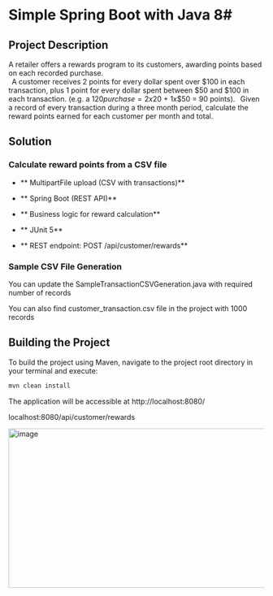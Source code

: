 # Simple Spring Boot with Java 8#

## Project Description

A retailer offers a rewards program to its customers, awarding points based on each recorded purchase.  
  
A customer receives 2 points for every dollar spent over $100 in each transaction, plus 1 point for every dollar spent between $50 and $100 in each transaction. 
(e.g. a $120 purchase = 2x$20 + 1x$50 = 90 points). 
  
Given a record of every transaction during a three month period, calculate the reward points earned for each customer per month and total. 

## Solution
### Calculate reward points from a CSV file

- ** MultipartFile upload (CSV with transactions)**

- ** Spring Boot (REST API)**

- ** Business logic for reward calculation**

- ** JUnit 5**

- ** REST endpoint: POST /api/customer/rewards**


### Sample CSV File Generation

 You can update the SampleTransactionCSVGeneration.java with required number of records

 You can also find customer_transaction.csv file in the project with 1000 records


## Building the Project

To build the project using Maven, navigate to the project root directory in your terminal and execute:

```bash
mvn clean install
```

The application will be accessible at http://localhost:8080/

localhost:8080/api/customer/rewards

<img width="939" height="314" alt="image" src="https://github.com/user-attachments/assets/0cf726ef-5609-4d79-baf0-7087154d37eb" />



